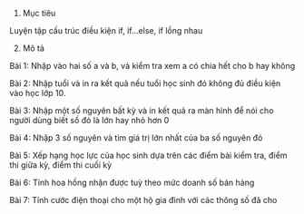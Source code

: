 1. Mục tiêu

Luyện tập cấu trúc điều kiện if, if...else, if lồng nhau

2. Mô tả

Bài 1: Nhập vào hai số a và b, và kiểm tra xem a có chia hết cho b hay không

Bài 2: Nhập tuổi và in ra kết quả nếu tuổi học sinh đó không đủ điều kiện vào học lớp
10.

Bài 3: Nhập một số nguyên bất kỳ và in kết quả ra màn hình để nói cho người dùng
biết số đó là lớn hay nhỏ hơn 0

Bài 4: Nhập 3 số nguyên và tìm giá trị lớn nhất của ba số nguyên đó

Bài 5: Xếp hạng học lực của học sinh dựa trên các điểm bài kiểm tra, điểm thi giữa kỳ, điểm thi cuối kỳ

Bài 6: Tính hoa hồng nhận được tuỳ theo mức doanh số bán hàng

Bài 7: Tính cước điện thoại cho một hộ gia đình với các thông số đã cho